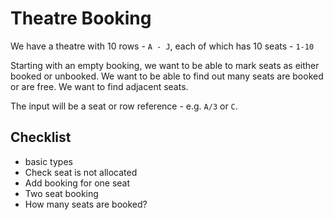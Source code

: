 # Theatre Booking

We have a theatre with 10 rows - `A - J`, each of which has 10 seats - `1-10`

Starting with an empty booking, we want to be able to mark seats as either booked or unbooked. We want
to be able to find out many seats are booked or are free. We want to find adjacent seats.

The input will be a seat or row reference - e.g. `A/3` or `C`.

## Checklist

- basic types
- Check seat is not allocated
- Add booking for one seat
- Two seat booking
- How many seats are booked?
